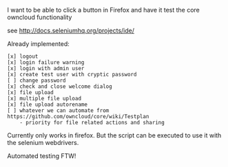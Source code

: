 I want to be able to click a button in Firefox and have it test the core owncloud functionality

see http://docs.seleniumhq.org/projects/ide/

Already implemented:

	[x] logout
	[x] login failure warning
	[x] login with admin user
	[x] create test user with cryptic password
	[ ] change password
	[x] check and close welcome dialog
	[x] file upload
	[x] multiple file upload
	[x] file upload autorename
	[ ] whatever we can automate from https://github.com/owncloud/core/wiki/Testplan
		- priority for file related actions and sharing

Currently only works in firefox. But the script can be executed to use it with the selenium webdrivers.

Automated testing FTW!
